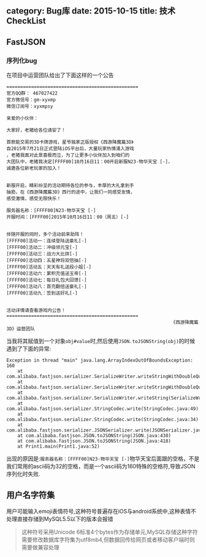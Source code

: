 category: Bug库
date: 2015-10-15
title: 技术CheckList
---

## FastJSON

### 序列化bug
在项目中运营团队给出了下面这样的一个公告
```
================================================
官方QQ群： 467027422
官方微信号：gm-xyxmp
微信订阅号：xyxmpsy

亲爱的小伙伴：

大家好，老猪给各位请安了！

首款能交易的3D卡牌游戏，星爷独家正版授权《西游降魔篇3D》
自2015年7月21日正式登陆iOS平台后，大量玩家热情涌入游戏
，老猪我面对此景喜极而泣，为了让更多小伙伴加入到咱们的
大团队中，老猪我决定[FFFF00]10月16日11：00开启新服N23-物华天宝 [-]，
诚邀各位新老玩家的加入！


新服开启，精彩纷呈的活动期待各位的参与，丰厚的大礼拿到手
抽筋，在《西游降魔篇3D》西行的途中，让我们一同感受友情，
感受激情，感受无限快乐！

服务器名称：[FFFF00]N23-物华天宝 [-]
开服时间：[FFFF00]2015年10月16日11：00（周五）[-]


伴随开服的同时，多个活动前来助阵！
[FFFF00]活动一：连续登陆送豪礼[-]
[FFFF00]活动二：冲级领元宝[-]
[FFFF00]活动三：战力大比拼[-]
[FFFF00]活动四：五星神将双倍抽[-]
[FFFF00]活动五：天天有礼送段小姐[-]
[FFFF00]活动六：累积充值送玉帝[-]
[FFFF00]活动七：每日礼包大回馈[-]
[FFFF00]活动八：首充翻倍送豪礼[-]
[FFFF00]活动九：签到送好礼[-]


活动详情请查看游戏内公告！
================================================
                                                            《西游降魔篇3D》运营团队
```
当我将其赋值到一个对象`obj#value`时,然后使用`JSON.toJSONString(obj)`的时候遇到了下面的异常:
```
Exception in thread "main" java.lang.ArrayIndexOutOfBoundsException: 160
	at com.alibaba.fastjson.serializer.SerializeWriter.writeStringWithDoubleQuote(SerializeWriter.java:868)
	at com.alibaba.fastjson.serializer.SerializeWriter.writeStringWithDoubleQuote(SerializeWriter.java:602)
	at com.alibaba.fastjson.serializer.SerializeWriter.writeString(SerializeWriter.java:1366)
	at com.alibaba.fastjson.serializer.StringCodec.write(StringCodec.java:49)
	at com.alibaba.fastjson.serializer.StringCodec.write(StringCodec.java:34)
	at com.alibaba.fastjson.serializer.JSONSerializer.write(JSONSerializer.java:369)
	at com.alibaba.fastjson.JSON.toJSONString(JSON.java:430)
	at com.alibaba.fastjson.JSON.toJSONString(JSON.java:418)
	at Print1.main(Print1.java:52)
```
出现的原因是:`服务器名称：[FFFF00]N23-物华天宝 [-]`物华天宝后面跟的空格，不是我们常用的ascii码为32的空格，而是一个ascii码为160特殊的空格符,导致JSON序列化时失败.

## 用户名字符集
用户可能输入emoji表情符号,这种符号普遍存在iOS与android系统中,这种表情不处理直接存储到MySQL5.5以下的版本会报错
> 这种符号采用Unicode 6标准4个bytes作为存储单元,MySQL存储这种字符需要修改数据库字符集为utf8mb4,但数据回传给网页或者移动客户端时则需要做兼容处理

